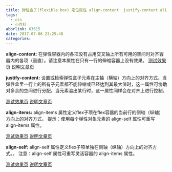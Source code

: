 ```yaml
---
title: 弹性盒子(flexible box) 定位属性 align-content  justify-content align-items align-self
tags:
  - css
  - 小百科
abbrlink: 63615
date: 2017-07-06 23:25:48
categories:
---
```


**align-content:**
在弹性容器内的各项没有占用交叉轴上所有可用的空间时对齐容器内的各项（垂直）。请注意本属性在只有一行的伸缩容器上没有效果。
[测试效果页](http://www.runoob.com/try/playit.php?f=playcss_align-content&preval=stretch)
[说明文章页](http://css.doyoe.com/properties/flex/align-content.htm)

**justify-content:**
设置或检索弹性盒子元素在主轴（横轴）方向上的对齐方式。当弹性盒里一行上的所有子元素都不能伸缩或已经达到其最大值时，这一属性可协助对多余的空间进行分配。当元素溢出某行时，这一属性同样会在对齐上进行控制。

[测试效果页](http://www.runoob.com/try/playit.php?f=playcss_justify-content&preval=flex-start)
[说明文章页](http://css.doyoe.com/properties/flex/justify-content.htm)

**align-items:**
align-items 属性定义flex子项在flex容器的当前行的侧轴（纵轴）方向上的对齐方式。
提示：使用每个弹性对象元素的 align-self 属性可重写 align-items 属性。

[测试效果页](http://www.runoob.com/try/playit.php?f=playcss_align-items&preval=stretch)
[说明文章页](http://css.doyoe.com/properties/flex/align-items.htm)

**align-self:**
align-self 属性定义flex子项单独在侧轴（纵轴）方向上的对齐方式。。
注意：align-self 属性可重写灵活容器的 align-items 属性。

[测试效果页](http://www.runoob.com/try/playit.php?f=playcss_align-self&preval=auto)
[说明文章页](http://css.doyoe.com/properties/flex/align-self.htm)
